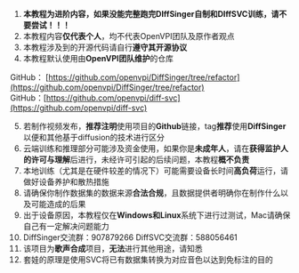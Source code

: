 1. **本教程为进阶内容，如果没能完整跑完DIffSinger自制和DIffSVC训练，请不要尝试！！！**
2. 本教程内容**仅代表个人**，均不代表OpenVPI团队及原作者观点
3. 本教程涉及到的开源代码请自行**遵守其开源协议**
4. 本教程默认使用由**OpenVPI团队维护**的仓库

GitHub： [https://github.com/openvpi/DiffSinger/tree/refactor](https://github.com/openvpi/DiffSinger/tree/refactor)<br />GitHub：[https://github.com/openvpi/diff-svc](https://github.com/openvpi/diff-svc)

5. 若制作视频发布，**推荐注明**使用项目的**Github**链接，tag**推荐**使用**DiffSinger**以便和其他基于diffusion的技术进行区分
6. 云端训练和推理部分可能涉及资金使用，如果你是**未成年人**，请在**获得监护人的许可与理解**后进行，未经许可引起的后续问题，本教程**概不负责**
7. 本地训练（尤其是在硬件较差的情况下）可能需要设备长时间**高负荷**运行，请做好设备养护和散热措施
8. 请确保你制作数据集的数据来源**合法合规**，且数据提供者明确你在制作什么以及可能造成的后果
9. 出于设备原因，本教程仅在**Windows和Linux**系统下进行过测试，Mac请确保自己有一定解决问题能力
10. DiffSinger交流群：907879266    DiffSVC交流群：588056461
11. 该项目为**歌声合成**项目，**无法**进行其他用途，请知悉
12. 套娃的原理是使用SVC将已有数据集转换为对应音色以达到免标注的目的
